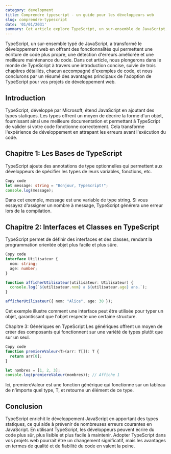 ```yaml
---
category: development
title: Comprendre typescript - un guide pour les développeurs web
slug: comprendre-typescript
date: '01/01/2031'
summary: Cet article explore TypeScript, un sur-ensemble de JavaScript, qui introduit des types statiques pour améliorer le développement web. Nous avons abordé les fondamentaux de TypeScript, l'utilisation des interfaces et des classes pour une programmation orientée objet plus sûre, et les génériques pour une flexibilité de typage. À travers des exemples de code, nous avons illustré comment TypeScript aide à prévenir les erreurs, améliore la lisibilité et la maintenance du code, rendant les projets web plus fiables et robustes.
---
```


TypeScript, un sur-ensemble typé de JavaScript, a transformé le développement web en offrant des fonctionnalités qui permettent une écriture de code plus propre, une détection d'erreurs améliorée et une meilleure maintenance du code. Dans cet article, nous plongerons dans le monde de TypeScript à travers une introduction concise, suivie de trois chapitres détaillés, chacun accompagné d'exemples de code, et nous conclurons par un résumé des avantages principaux de l'adoption de TypeScript pour vos projets de développement web.

## Introduction

TypeScript, développé par Microsoft, étend JavaScript en ajoutant des types statiques. Les types offrent un moyen de décrire la forme d'un objet, fournissant ainsi une meilleure documentation et permettant à TypeScript de valider si votre code fonctionne correctement. Cela transforme l'expérience de développement en attrapant les erreurs avant l'exécution du code.

## Chapitre 1: Les Bases de TypeScript

TypeScript ajoute des annotations de type optionnelles qui permettent aux développeurs de spécifier les types de leurs variables, fonctions, etc.

```typescript
Copy code
let message: string = "Bonjour, TypeScript!";
console.log(message);
```

Dans cet exemple, message est une variable de type string. Si vous essayez d'assigner un nombre à message, TypeScript générera une erreur lors de la compilation.

## Chapitre 2: Interfaces et Classes en TypeScript

TypeScript permet de définir des interfaces et des classes, rendant la programmation orientée objet plus facile et plus sûre.

```typescript
Copy code
interface Utilisateur {
  nom: string;
  age: number;
}

function afficherUtilisateur(utilisateur: Utilisateur) {
  console.log(`${utilisateur.nom} a ${utilisateur.age} ans.`);
}

afficherUtilisateur({ nom: "Alice", age: 30 });
```

Cet exemple illustre comment une interface peut être utilisée pour typer un objet, garantissant que l'objet respecte une certaine structure.

Chapitre 3: Génériques en TypeScript
Les génériques offrent un moyen de créer des composants qui fonctionnent sur une variété de types plutôt que sur un seul.

```typescript
Copy code
function premiereValeur<T>(arr: T[]): T {
  return arr[0];
}

let nombres = [1, 2, 3];
console.log(premiereValeur(nombres)); // Affiche 1
```

Ici, premiereValeur est une fonction générique qui fonctionne sur un tableau de n'importe quel type, T, et retourne un élément de ce type.

## Conclusion

TypeScript enrichit le développement JavaScript en apportant des types statiques, ce qui aide à prévenir de nombreuses erreurs courantes en JavaScript. En utilisant TypeScript, les développeurs peuvent écrire du code plus sûr, plus lisible et plus facile à maintenir. Adopter TypeScript dans vos projets web pourrait être un changement significatif, mais les avantages en termes de qualité et de fiabilité du code en valent la peine.